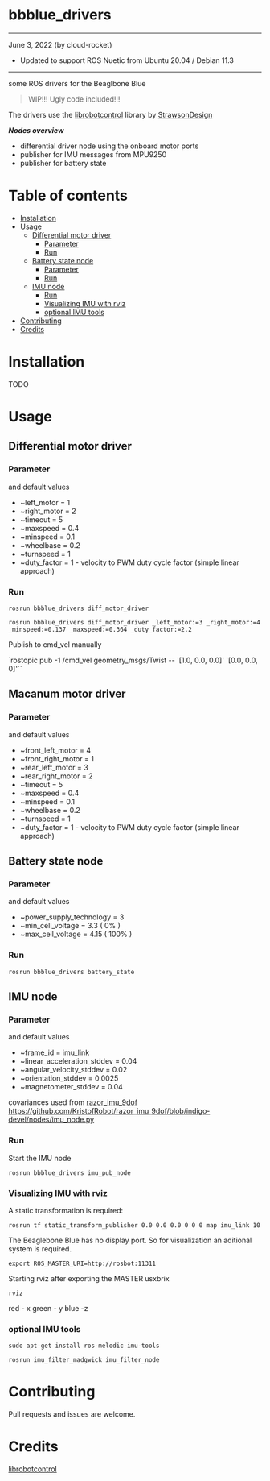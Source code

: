# bbblue_drivers

---
June 3, 2022 (by cloud-rocket)

* Updated to support ROS Nuetic from Ubuntu 20.04 / Debian 11.3


---


some ROS drivers for the Beaglbone Blue

>WIP!!! Ugly code included!!!

The drivers use the [librobotcontrol](https://github.com/StrawsonDesign/librobotcontrol) library by [StrawsonDesign](https://github.com/StrawsonDesign)

_**Nodes overview**_

*   differential driver node using the onboard motor ports
*   publisher for IMU messages from MPU9250
*   publisher for battery state

# Table of contents
* [Installation](#installation)
* [Usage](#usage)
   * [Differential motor driver](#differential-motor-driver)
      * [Parameter](#parameter)
      * [Run](#run)
   * [Battery state node](#battery-state-node)
      * [Parameter](#parameter-1)
      * [Run](#run-1)
   * [IMU node](#imu-node)
      * [Run](#run-2)
      * [Visualizing IMU with rviz](#visualizing-imu-with-rviz)
      * [optional IMU tools](#optional-imu-tools)
* [Contributing](#contributing)
* [Credits](#credits)

# Installation

TODO

# Usage
## Differential motor driver

### Parameter
and default values

*   ~left_motor = 1
*   ~right_motor = 2
*   ~timeout = 5
*   ~maxspeed = 0.4
*   ~minspeed = 0.1
*   ~wheelbase = 0.2
*   ~turnspeed = 1
*   ~duty_factor = 1  - velocity to PWM duty cycle factor (simple linear approach)

### Run

`rosrun bbblue_drivers diff_motor_driver`

`rosrun bbblue_drivers diff_motor_driver _left_motor:=3 _right_motor:=4 _minspeed:=0.137 _maxspeed:=0.364 _duty_factor:=2.2`

Publish to cmd_vel manually

`rostopic pub -1 /cmd_vel geometry_msgs/Twist -- '[1.0, 0.0, 0.0]' '[0.0, 0.0, 0]'``

## Macanum motor driver

### Parameter
and default values

*   ~front_left_motor = 4
*   ~front_right_motor = 1
*   ~rear_left_motor = 3
*   ~rear_right_motor = 2
*   ~timeout = 5
*   ~maxspeed = 0.4
*   ~minspeed = 0.1
*   ~wheelbase = 0.2
*   ~turnspeed = 1
*   ~duty_factor = 1  - velocity to PWM duty cycle factor (simple linear approach)

## Battery state node
### Parameter
and default values

*   ~power_supply_technology = 3
*   ~min_cell_voltage = 3.3 ( 0% )
*   ~max_cell_voltage = 4.15 ( 100% )


### Run

`rosrun bbblue_drivers battery_state`



## IMU node

### Parameter
and default values

*   ~frame_id = imu_link
*   ~linear_acceleration_stddev = 0.04
*   ~angular_velocity_stddev = 0.02
*   ~orientation_stddev = 0.0025
*   ~magnetometer_stddev = 0.04 

covariances used from [razor_imu_9dof](https://github.com/KristofRobot/razor_imu_9dof/) https://github.com/KristofRobot/razor_imu_9dof/blob/indigo-devel/nodes/imu_node.py

### Run

Start the IMU node

`rosrun bbblue_drivers imu_pub_node`

### Visualizing IMU with rviz

A static transformation is required:

`rosrun tf static_transform_publisher 0.0 0.0 0.0 0 0 0 map imu_link 10`

The Beaglebone Blue has no display port. So for visualization an aditional system is required.

`export ROS_MASTER_URI=http://rosbot:11311`

Starting rviz after exporting the MASTER usxbrix

`rviz`

red - x green - y blue -z

### optional IMU tools

`sudo apt-get install ros-melodic-imu-tools`

`rosrun imu_filter_madgwick imu_filter_node`

# Contributing

Pull requests and issues are welcome.

# Credits
[librobotcontrol](https://github.com/StrawsonDesign/librobotcontrol)
